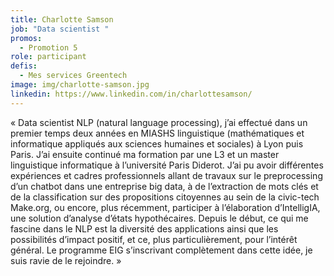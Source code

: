 ```yaml
---
title: Charlotte Samson
job: "Data scientist "
promos:
  - Promotion 5
role: participant
defis: 
  - Mes services Greentech
image: img/charlotte-samson.jpg
linkedin: https://www.linkedin.com/in/charlottesamson/
---
```

« Data scientist NLP (natural language processing), j’ai effectué dans un premier temps deux années en MIASHS linguistique (mathématiques et informatique appliqués aux sciences humaines et sociales) à Lyon puis Paris. J’ai ensuite continué ma formation par une L3 et un master linguistique informatique à l’université Paris Diderot. J’ai pu avoir différentes expériences et cadres professionnels allant de travaux sur le preprocessing d’un chatbot dans une entreprise big data, à de l’extraction de mots clés et de la classification sur des propositions citoyennes au sein de la civic-tech Make.org, ou encore, plus récemment, participer à l’élaboration d’IntelligIA, une solution d’analyse d’états hypothécaires. Depuis le début, ce qui me fascine dans le NLP est la diversité des applications ainsi que les possibilités d’impact positif, et ce, plus particulièrement, pour l’intérêt général. Le programme EIG s’inscrivant complètement dans cette idée, je suis ravie de le rejoindre. »
